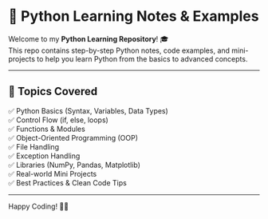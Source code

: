 # 🐍 Python Learning Notes & Examples

Welcome to my **Python Learning Repository**! 🎓  
This repo contains step-by-step Python notes, code examples, and mini-projects to help you learn Python from the basics to advanced concepts.

---

## 🚀 Topics Covered

✅ Python Basics (Syntax, Variables, Data Types)  
✅ Control Flow (if, else, loops)  
✅ Functions & Modules  
✅ Object-Oriented Programming (OOP)  
✅ File Handling  
✅ Exception Handling  
✅ Libraries (NumPy, Pandas, Matplotlib)  
✅ Real-world Mini Projects  
✅ Best Practices & Clean Code Tips

---

Happy Coding! 🌿✨

